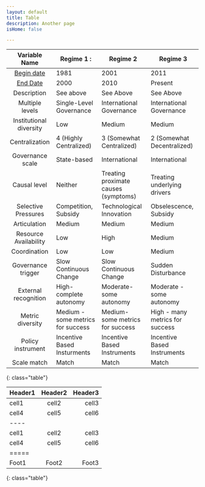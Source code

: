 ```yaml
---
layout: default      
title: Table
description: Another page
isHome: false

---
```


|      Variable Name      | Regime 1 :                        | Regime 2                             | Regime 3                        |
|:-----------------------:|-----------------------------------|--------------------------------------|---------------------------------|
| [Begin date]()              | 1981                              | 2001                                 | 2011                            |
| [End Date]()                | 2000                              | 2010                                 | Present                         |
| Description             | See above                         | See Above                            | See Above                       |
| Multiple levels         | Single-Level Governance           | International Governance             | International Governance        |
| Institutional diversity | Low                               | Medium                               | Medium                          |
| Centralization          | 4 (Highly Centralized)            | 3 (Somewhat Centralized)             | 2 (Somewhat Decentralized)      |
| Governance scale        | State-based                       | International                        | International                   |
| Causal level            | Neither                           | Treating proximate causes (symptoms) | Treating underlying drivers     |
| Selective Pressures     | Competition, Subsidy              | Technological Innovation             | Obselescence, Subsidy           |
| Articulation            | Medium                            | Medium                               | Medium                          |
| Resource Availability   | Low                               | High                                 | Medium                          |
| Coordination            | Low                               | Low                                  | Medium                          |
| Governance trigger      | Slow  Continuous Change           | Slow  Continuous Change              | Sudden Disturbance              |
| External recognition    | High- complete autonomy           | Moderate- some autonomy              | Moderate - some autonomy        |
| Metric diversity        | Medium - some metrics for success | Medium- some metrics for success     | High - many metrics for success |
| Policy instrument       | Incentive Based Insturments       | Incentive Based Instruments          | Incentive Based Instruments     |
| Scale match             | Match                             | Match                                | Match                           |
{: class="table"}


| Header1 | Header2 | Header3 |
|:--------|:-------:|--------:|
| cell1   | cell2   | cell3   |
| cell4   | cell5   | cell6   |
|----
| cell1   | cell2   | cell3   |
| cell4   | cell5   | cell6   |
|=====
| Foot1   | Foot2   | Foot3
{: class="table"}
